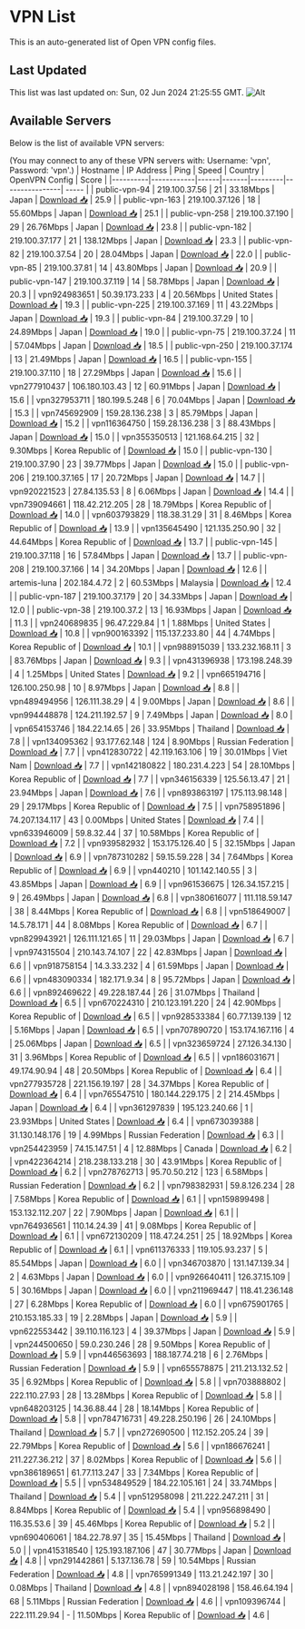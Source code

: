 # VPN List

This is an auto-generated list of Open VPN config files.

## Last Updated

This list was last updated on: Sun, 02 Jun 2024 21:25:55 GMT.
![Alt](https://repobeats.axiom.co/api/embed/186b98318ef1479477931607c1ad7d823f12451f.svg "Repobeats analytics image")

## Available Servers

Below is the list of available VPN servers:

(You may connect to any of these VPN servers with: Username: 'vpn', Password: 'vpn'.)
| Hostname | IP Address | Ping | Speed | Country | OpenVPN Config | Score |
|----------|------------|------|-------|---------|----------------| ----- |
| public-vpn-94 | 219.100.37.56 | 21 | 33.18Mbps | Japan | [Download 📥](./configs/server_0_JP.ovpn) | 25.9 |
| public-vpn-163 | 219.100.37.126 | 18 | 55.60Mbps | Japan | [Download 📥](./configs/server_1_JP.ovpn) | 25.1 |
| public-vpn-258 | 219.100.37.190 | 29 | 26.76Mbps | Japan | [Download 📥](./configs/server_2_JP.ovpn) | 23.8 |
| public-vpn-182 | 219.100.37.177 | 21 | 138.12Mbps | Japan | [Download 📥](./configs/server_3_JP.ovpn) | 23.3 |
| public-vpn-82 | 219.100.37.54 | 20 | 28.04Mbps | Japan | [Download 📥](./configs/server_4_JP.ovpn) | 22.0 |
| public-vpn-85 | 219.100.37.81 | 14 | 43.80Mbps | Japan | [Download 📥](./configs/server_5_JP.ovpn) | 20.9 |
| public-vpn-147 | 219.100.37.119 | 14 | 58.78Mbps | Japan | [Download 📥](./configs/server_6_JP.ovpn) | 20.3 |
| vpn924983651 | 50.39.173.233 | 4 | 20.56Mbps | United States | [Download 📥](./configs/server_7_US.ovpn) | 19.3 |
| public-vpn-225 | 219.100.37.169 | 11 | 43.22Mbps | Japan | [Download 📥](./configs/server_8_JP.ovpn) | 19.3 |
| public-vpn-84 | 219.100.37.29 | 10 | 24.89Mbps | Japan | [Download 📥](./configs/server_9_JP.ovpn) | 19.0 |
| public-vpn-75 | 219.100.37.24 | 11 | 57.04Mbps | Japan | [Download 📥](./configs/server_10_JP.ovpn) | 18.5 |
| public-vpn-250 | 219.100.37.174 | 13 | 21.49Mbps | Japan | [Download 📥](./configs/server_11_JP.ovpn) | 16.5 |
| public-vpn-155 | 219.100.37.110 | 18 | 27.29Mbps | Japan | [Download 📥](./configs/server_12_JP.ovpn) | 15.6 |
| vpn277910437 | 106.180.103.43 | 12 | 60.91Mbps | Japan | [Download 📥](./configs/server_13_JP.ovpn) | 15.6 |
| vpn327953711 | 180.199.5.248 | 6 | 70.04Mbps | Japan | [Download 📥](./configs/server_14_JP.ovpn) | 15.3 |
| vpn745692909 | 159.28.136.238 | 3 | 85.79Mbps | Japan | [Download 📥](./configs/server_15_JP.ovpn) | 15.2 |
| vpn116364750 | 159.28.136.238 | 3 | 88.43Mbps | Japan | [Download 📥](./configs/server_16_JP.ovpn) | 15.0 |
| vpn355350513 | 121.168.64.215 | 32 | 9.30Mbps | Korea Republic of | [Download 📥](./configs/server_17_KR.ovpn) | 15.0 |
| public-vpn-130 | 219.100.37.90 | 23 | 39.77Mbps | Japan | [Download 📥](./configs/server_18_JP.ovpn) | 15.0 |
| public-vpn-206 | 219.100.37.165 | 17 | 20.72Mbps | Japan | [Download 📥](./configs/server_19_JP.ovpn) | 14.7 |
| vpn920221523 | 27.84.135.53 | 8 | 6.06Mbps | Japan | [Download 📥](./configs/server_20_JP.ovpn) | 14.4 |
| vpn739094661 | 118.42.212.205 | 28 | 18.79Mbps | Korea Republic of | [Download 📥](./configs/server_21_KR.ovpn) | 14.0 |
| vpn603793829 | 118.38.31.29 | 31 | 8.46Mbps | Korea Republic of | [Download 📥](./configs/server_22_KR.ovpn) | 13.9 |
| vpn135645490 | 121.135.250.90 | 32 | 44.64Mbps | Korea Republic of | [Download 📥](./configs/server_23_KR.ovpn) | 13.7 |
| public-vpn-145 | 219.100.37.118 | 16 | 57.84Mbps | Japan | [Download 📥](./configs/server_24_JP.ovpn) | 13.7 |
| public-vpn-208 | 219.100.37.166 | 14 | 34.20Mbps | Japan | [Download 📥](./configs/server_25_JP.ovpn) | 12.6 |
| artemis-luna | 202.184.4.72 | 2 | 60.53Mbps | Malaysia | [Download 📥](./configs/server_26_MY.ovpn) | 12.4 |
| public-vpn-187 | 219.100.37.179 | 20 | 34.33Mbps | Japan | [Download 📥](./configs/server_27_JP.ovpn) | 12.0 |
| public-vpn-38 | 219.100.37.2 | 13 | 16.93Mbps | Japan | [Download 📥](./configs/server_28_JP.ovpn) | 11.3 |
| vpn240689835 | 96.47.229.84 | 1 | 1.88Mbps | United States | [Download 📥](./configs/server_29_US.ovpn) | 10.8 |
| vpn900163392 | 115.137.233.80 | 44 | 4.74Mbps | Korea Republic of | [Download 📥](./configs/server_30_KR.ovpn) | 10.1 |
| vpn988915039 | 133.232.168.11 | 3 | 83.76Mbps | Japan | [Download 📥](./configs/server_31_JP.ovpn) | 9.3 |
| vpn431396938 | 173.198.248.39 | 4 | 1.25Mbps | United States | [Download 📥](./configs/server_32_US.ovpn) | 9.2 |
| vpn665194716 | 126.100.250.98 | 10 | 8.97Mbps | Japan | [Download 📥](./configs/server_33_JP.ovpn) | 8.8 |
| vpn489494956 | 126.111.38.29 | 4 | 9.00Mbps | Japan | [Download 📥](./configs/server_34_JP.ovpn) | 8.6 |
| vpn994448878 | 124.211.192.57 | 9 | 7.49Mbps | Japan | [Download 📥](./configs/server_35_JP.ovpn) | 8.0 |
| vpn654153746 | 184.22.14.65 | 26 | 33.95Mbps | Thailand | [Download 📥](./configs/server_36_TH.ovpn) | 7.8 |
| vpn134095362 | 93.177.62.148 | 124 | 8.90Mbps | Russian Federation | [Download 📥](./configs/server_37_RU.ovpn) | 7.7 |
| vpn412830722 | 42.119.163.106 | 19 | 30.01Mbps | Viet Nam | [Download 📥](./configs/server_38_VN.ovpn) | 7.7 |
| vpn142180822 | 180.231.4.223 | 54 | 28.10Mbps | Korea Republic of | [Download 📥](./configs/server_39_KR.ovpn) | 7.7 |
| vpn346156339 | 125.56.13.47 | 21 | 23.94Mbps | Japan | [Download 📥](./configs/server_40_JP.ovpn) | 7.6 |
| vpn893863197 | 175.113.98.148 | 29 | 29.17Mbps | Korea Republic of | [Download 📥](./configs/server_41_KR.ovpn) | 7.5 |
| vpn758951896 | 74.207.134.117 | 43 | 0.00Mbps | United States | [Download 📥](./configs/server_42_US.ovpn) | 7.4 |
| vpn633946009 | 59.8.32.44 | 37 | 10.58Mbps | Korea Republic of | [Download 📥](./configs/server_43_KR.ovpn) | 7.2 |
| vpn939582932 | 153.175.126.40 | 5 | 32.15Mbps | Japan | [Download 📥](./configs/server_44_JP.ovpn) | 6.9 |
| vpn787310282 | 59.15.59.228 | 34 | 7.64Mbps | Korea Republic of | [Download 📥](./configs/server_45_KR.ovpn) | 6.9 |
| vpn440210 | 101.142.140.55 | 3 | 43.85Mbps | Japan | [Download 📥](./configs/server_46_JP.ovpn) | 6.9 |
| vpn961536675 | 126.34.157.215 | 9 | 26.49Mbps | Japan | [Download 📥](./configs/server_47_JP.ovpn) | 6.8 |
| vpn380616077 | 111.118.59.147 | 38 | 8.44Mbps | Korea Republic of | [Download 📥](./configs/server_48_KR.ovpn) | 6.8 |
| vpn518649007 | 14.5.78.171 | 44 | 8.08Mbps | Korea Republic of | [Download 📥](./configs/server_49_KR.ovpn) | 6.7 |
| vpn829943921 | 126.111.121.65 | 11 | 29.03Mbps | Japan | [Download 📥](./configs/server_50_JP.ovpn) | 6.7 |
| vpn974315504 | 210.143.74.107 | 22 | 42.83Mbps | Japan | [Download 📥](./configs/server_51_JP.ovpn) | 6.6 |
| vpn918758154 | 14.3.33.232 | 4 | 61.59Mbps | Japan | [Download 📥](./configs/server_52_JP.ovpn) | 6.6 |
| vpn483090334 | 182.171.9.34 | 8 | 95.72Mbps | Japan | [Download 📥](./configs/server_53_JP.ovpn) | 6.6 |
| vpn892469622 | 49.228.187.44 | 26 | 31.07Mbps | Thailand | [Download 📥](./configs/server_54_TH.ovpn) | 6.5 |
| vpn670224310 | 210.123.191.220 | 24 | 42.90Mbps | Korea Republic of | [Download 📥](./configs/server_55_KR.ovpn) | 6.5 |
| vpn928533384 | 60.77.139.139 | 12 | 5.16Mbps | Japan | [Download 📥](./configs/server_56_JP.ovpn) | 6.5 |
| vpn707890720 | 153.174.167.116 | 4 | 25.06Mbps | Japan | [Download 📥](./configs/server_57_JP.ovpn) | 6.5 |
| vpn323659724 | 27.126.34.130 | 31 | 3.96Mbps | Korea Republic of | [Download 📥](./configs/server_58_KR.ovpn) | 6.5 |
| vpn186031671 | 49.174.90.94 | 48 | 20.50Mbps | Korea Republic of | [Download 📥](./configs/server_59_KR.ovpn) | 6.4 |
| vpn277935728 | 221.156.19.197 | 28 | 34.37Mbps | Korea Republic of | [Download 📥](./configs/server_60_KR.ovpn) | 6.4 |
| vpn765547510 | 180.144.229.175 | 2 | 214.45Mbps | Japan | [Download 📥](./configs/server_61_JP.ovpn) | 6.4 |
| vpn361297839 | 195.123.240.66 | 1 | 23.93Mbps | United States | [Download 📥](./configs/server_62_US.ovpn) | 6.4 |
| vpn673039388 | 31.130.148.176 | 19 | 4.99Mbps | Russian Federation | [Download 📥](./configs/server_63_RU.ovpn) | 6.3 |
| vpn254423959 | 74.15.147.51 | 4 | 12.88Mbps | Canada | [Download 📥](./configs/server_64_CA.ovpn) | 6.2 |
| vpn422364214 | 218.238.133.218 | 30 | 43.91Mbps | Korea Republic of | [Download 📥](./configs/server_65_KR.ovpn) | 6.2 |
| vpn278762713 | 95.70.50.212 | 123 | 6.58Mbps | Russian Federation | [Download 📥](./configs/server_66_RU.ovpn) | 6.2 |
| vpn798382931 | 59.8.126.234 | 28 | 7.58Mbps | Korea Republic of | [Download 📥](./configs/server_67_KR.ovpn) | 6.1 |
| vpn159899498 | 153.132.112.207 | 22 | 7.90Mbps | Japan | [Download 📥](./configs/server_68_JP.ovpn) | 6.1 |
| vpn764936561 | 110.14.24.39 | 41 | 9.08Mbps | Korea Republic of | [Download 📥](./configs/server_69_KR.ovpn) | 6.1 |
| vpn672130209 | 118.47.24.251 | 25 | 18.92Mbps | Korea Republic of | [Download 📥](./configs/server_70_KR.ovpn) | 6.1 |
| vpn611376333 | 119.105.93.237 | 5 | 85.54Mbps | Japan | [Download 📥](./configs/server_71_JP.ovpn) | 6.0 |
| vpn346703870 | 131.147.139.34 | 2 | 4.63Mbps | Japan | [Download 📥](./configs/server_72_JP.ovpn) | 6.0 |
| vpn926640411 | 126.37.15.109 | 5 | 30.16Mbps | Japan | [Download 📥](./configs/server_73_JP.ovpn) | 6.0 |
| vpn211969447 | 118.41.236.148 | 27 | 6.28Mbps | Korea Republic of | [Download 📥](./configs/server_74_KR.ovpn) | 6.0 |
| vpn675901765 | 210.153.185.33 | 19 | 2.28Mbps | Japan | [Download 📥](./configs/server_75_JP.ovpn) | 5.9 |
| vpn622553442 | 39.110.116.123 | 4 | 39.37Mbps | Japan | [Download 📥](./configs/server_76_JP.ovpn) | 5.9 |
| vpn244500650 | 59.0.230.246 | 28 | 9.50Mbps | Korea Republic of | [Download 📥](./configs/server_77_KR.ovpn) | 5.9 |
| vpn446563693 | 188.187.74.218 | 6 | 2.76Mbps | Russian Federation | [Download 📥](./configs/server_78_RU.ovpn) | 5.9 |
| vpn655578875 | 211.213.132.52 | 35 | 6.92Mbps | Korea Republic of | [Download 📥](./configs/server_79_KR.ovpn) | 5.8 |
| vpn703888802 | 222.110.27.93 | 28 | 13.28Mbps | Korea Republic of | [Download 📥](./configs/server_80_KR.ovpn) | 5.8 |
| vpn648203125 | 14.36.88.44 | 28 | 18.14Mbps | Korea Republic of | [Download 📥](./configs/server_81_KR.ovpn) | 5.8 |
| vpn784716731 | 49.228.250.196 | 26 | 24.10Mbps | Thailand | [Download 📥](./configs/server_82_TH.ovpn) | 5.7 |
| vpn272690500 | 112.152.205.24 | 39 | 22.79Mbps | Korea Republic of | [Download 📥](./configs/server_83_KR.ovpn) | 5.6 |
| vpn186676241 | 211.227.36.212 | 37 | 8.02Mbps | Korea Republic of | [Download 📥](./configs/server_84_KR.ovpn) | 5.6 |
| vpn386189651 | 61.77.113.247 | 33 | 7.34Mbps | Korea Republic of | [Download 📥](./configs/server_85_KR.ovpn) | 5.5 |
| vpn534849529 | 184.22.105.161 | 24 | 33.74Mbps | Thailand | [Download 📥](./configs/server_86_TH.ovpn) | 5.4 |
| vpn512958098 | 211.222.247.211 | 31 | 8.84Mbps | Korea Republic of | [Download 📥](./configs/server_87_KR.ovpn) | 5.4 |
| vpn956898490 | 116.35.53.6 | 39 | 45.46Mbps | Korea Republic of | [Download 📥](./configs/server_88_KR.ovpn) | 5.2 |
| vpn690406061 | 184.22.78.97 | 35 | 15.45Mbps | Thailand | [Download 📥](./configs/server_89_TH.ovpn) | 5.0 |
| vpn415318540 | 125.193.187.106 | 47 | 30.77Mbps | Japan | [Download 📥](./configs/server_90_JP.ovpn) | 4.8 |
| vpn291442861 | 5.137.136.78 | 59 | 10.54Mbps | Russian Federation | [Download 📥](./configs/server_91_RU.ovpn) | 4.8 |
| vpn765991349 | 113.21.242.197 | 30 | 0.08Mbps | Thailand | [Download 📥](./configs/server_92_TH.ovpn) | 4.8 |
| vpn894028198 | 158.46.64.194 | 68 | 5.11Mbps | Russian Federation | [Download 📥](./configs/server_93_RU.ovpn) | 4.6 |
| vpn109396744 | 222.111.29.94 | - | 11.50Mbps | Korea Republic of | [Download 📥](./configs/server_94_KR.ovpn) | 4.6 |
